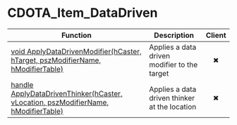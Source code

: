 # CDOTA_Item_DataDriven
Function|Description|Client
--|--|:--:
[void ApplyDataDrivenModifier(hCaster, hTarget, pszModifierName, hModifierTable)](ApplyDataDrivenModifier)|Applies a data driven modifier to the target|✖
[handle ApplyDataDrivenThinker(hCaster, vLocation, pszModifierName, hModifierTable)](ApplyDataDrivenThinker)|Applies a data driven thinker at the location|✖
